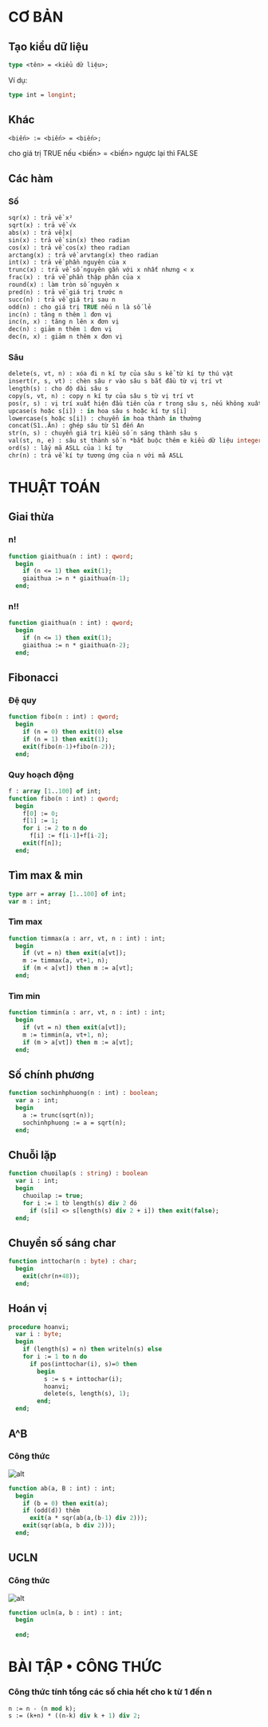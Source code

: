 # CƠ BẢN
## Tạo kiểu dữ liệu
```pas
type <tên> = <kiểu dữ liệu>;
```
Ví dụ:
```pas
type int = longint;
```
## Khác
```pas
<biến> := <biến> = <biến>;
```
cho giá trị TRUE nếu <biến> = <biến> ngược lại thì FALSE
## Các hàm
### Số
```pas
sqr(x) : trả về x²
sqrt(x) : trả về √x
abs(x) : trả về|x|
sin(x) : trả về sin(x) theo radian
cos(x) : trả về cos(x) theo radian
arctang(x) : trả về arvtang(x) theo radian
int(x) : trả về phần nguyên của x
trunc(x) : trả về số nguyên gần với x nhất nhưng < x
frac(x) : trả về phần thập phân của x
round(x) : làm tròn số nguyên x
pred(n) : trả về giá trị trước n
succ(n) : trả về giá trị sau n
odd(n) : cho giá trị TRUE nếu n là số lẻ
inc(n) : tăng n thêm 1 đơn vị
inc(n, x) : tăng n lên x đơn vị
dec(n) : giảm n thêm 1 đơn vị
dec(n, x) : giảm n thêm x đơn vị
```
### Sâu
```pas
delete(s, vt, n) : xóa đi n kí tự của sâu s kể từ kí tự thú vật
insert(r, s, vt) : chèn sâu r vào sâu s bắt đầu từ vị trí vt
length(s) : cho độ dài sâu s
copy(s, vt, n) : copy n kí tự của sâu s từ vị trí vt
pos(r, s) : vị trí xuất hiện đầu tiên của r trong sâu s, nếu không xuất hiện thì xuất bằng 0
upcase(s hoặc s[i]) : in hoa sâu s hoặc kí tự s[i]
lowercase(s hoặc s[i]) : chuyển in hoa thành in thường
concat(S1..Ăn) : ghép sâu từ S1 đến An
str(n, s) : chuyển giá trị kiểu số n sáng thành sâu s
val(st, n, e) : sâu st thành số n *bắt buộc thêm e kiểu dữ liệu integer
ord(s) : lấy mã ASLL của 1 kí tự
chr(n) : trả về kí tự tương ứng của n với mã ASLL
```
# THUẬT TOÁN
## Giai thừa
### n!
```pas
function giaithua(n : int) : qword;
  begin
    if (n <= 1) then exit(1);
    giaithua := n * giaithua(n-1);
  end;
```
### n!!
```pas
function giaithua(n : int) : qword;
  begin
    if (n <= 1) then exit(1);
    giaithua := n * giaithua(n-2);
  end;
```
## Fibonacci
### Đệ quy
```pas
function fibo(n : int) : qword;
  begin
    if (n = 0) then exit(0) else
    if (n = 1) then exit(1);
    exit(fibo(n-1)+fibo(n-2));
  end;
```
### Quy hoạch động
```pas
f : array [1..100] of int;
function fibo(n : int) : qword;
  begin
    f[0] := 0;
    f[1] := 1;
    for i := 2 to n do
      f[i] := f[i-1]+f[i-2];
    exit(f[n]);
  end;
```
## Tìm max & min
```pas
type arr = array [1..100] of int;
var m : int;
```
### Tìm max
```pas
function timmax(a : arr, vt, n : int) : int;
  begin
    if (vt = n) then exit(a[vt]);
    m := timmax(a, vt+1, n);
    if (m < a[vt]) then m := a[vt];
  end;
```
### Tìm min
```pas
function timmin(a : arr, vt, n : int) : int;
  begin
    if (vt = n) then exit(a[vt]);
    m := timmin(a, vt+1, n);
    if (m > a[vt]) then m := a[vt];
  end;
```
## Số chính phương
```pas
function sochinhphuong(n : int) : boolean;
  var a : int;
  begin
    a := trunc(sqrt(n));
    sochinhphuong := a = sqrt(n);
  end;
```
## Chuỗi lặp
```pas
function chuoilap(s : string) : boolean
  var i : int;
  begin
    chuoilap := true;
    for i := 1 tờ length(s) div 2 đó
      if (s[i] <> s[length(s) div 2 + i]) then exit(false);
  end;
```
## Chuyển số sáng char
```pas
function inttochar(n : byte) : char;
  begin
    exit(chr(n+48));
  end;
```
## Hoán vị
```pas
procedure hoanvi;
  var i : byte;
  begin
    if (length(s) = n) then writeln(s) else
    for i := 1 to n do
      if pos(inttochar(i), s)=0 then
        begin
          s := s + inttochar(i);
          hoanvi;
          delete(s, length(s), 1);
        end;
  end;
```
## A^B
### Công thức
![alt](https://freetuts.net/upload/tut_post/images/2020/05/19/2681/cong-thuc-truy-hoi-freetuts.png)
```pas
function ab(a, B : int) : int;
  begin
    if (b = 0) then exit(a);
    if (odd(d)) thêm
      exit(a * sqr(ab(a,(b-1) div 2)));
    exit(sqr(ab(a, b div 2)));
  end;
```
## UCLN
### Công thức
![alt](https://freetuts.net/upload/tut_post/images/2020/05/19/2681/cong-thuc-truy-hoi-freetuts.png)
```pas
function ucln(a, b : int) : int;
  begin
  
  end;
```
# BÀI TẬP • CÔNG THỨC
### Công thức tính tổng các số chia hết cho k từ 1 đến n
```pas
n := n - (n mod k);
s := (k+n) * ((n-k) div k + 1) div 2;
```